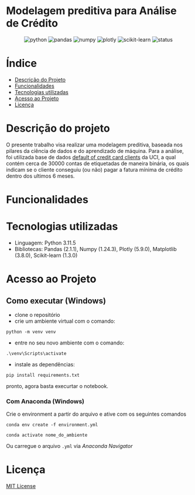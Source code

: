 # Modelagem preditiva para Análise de Crédito

<p align="center">
    <!-- Python -->
    <img alt="python" src="https://img.shields.io/badge/python-FFFFFF?style=flat&labelColor=000000&color=FFFFFF&logo=python&logoColor=1ED760&">
    <!-- Pandas -->
    <img alt="pandas" src="https://img.shields.io/badge/pandas-FFFFFF?style=flat&labelColor=000000&color=FFFFFF&logo=pandas&logoColor=1ED760&">
    <!-- Numpy -->
    <img alt="numpy" src="https://img.shields.io/badge/numpy-FFFFFF?style=flat&labelColor=000000&color=FFFFFF&logo=numpy&logoColor=1ED760&">
    <!-- Plotly -->
    <img alt="plotly" src="https://img.shields.io/badge/plotly-FFFFFF?style=flat&labelColor=000000&color=FFFFFF&logo=plotly&logoColor=1ED760&">
    <!-- Scikit-learn -->
    <img alt="scikit-learn" src="https://img.shields.io/badge/sklearn-FFFFFF?style=flat&labelColor=000000&color=FFFFFF&logo=scikitlearn&logoColor=1ED760&">
    <!-- Status -->
    <img alt="status" src="https://img.shields.io/badge/Status-Em desenvolvimento-FFFFFF?style=flat&logoColor=1ED760&labelColor=000000">
</p>



# Índice 

* [Descrição do Projeto](#descrição-do-projeto)
* [Funcionalidades](#funcionalidades)
* [Tecnologias utilizadas](#tecnologias-utilizadas)
* [Acesso ao Projeto](#acesso-ao-projeto)
* [Licença](#licença)


# Descrição do projeto

O presente trabalho visa realizar uma modelagem preditiva, baseada nos pilares
da ciência de dados e do aprendizado de máquina. Para a análise, foi utilizada
base de dados
[default of credit card clients](https://archive.ics.uci.edu/dataset/350/default+of+credit+card+clients)
da UCI, a qual contém cerca de 30000 contas de etiquetadas de maneira binária,
os quais indicam se o cliente conseguiu (ou não) pagar a fatura mínima de
crédito dentro dos ultimos 6 meses.

# Funcionalidades

# Tecnologias utilizadas
- Linguagem: Python 3.11.5
- Bibliotecas: 
Pandas (2.1.1), Numpy (1.24.3), Plotly (5.9.0), Matplotlib (3.8.0), Scikit-learn (1.3.0)

# Acesso ao Projeto

## Como executar (Windows)

- clone o repositório
- crie um ambiente virtual com o comando:
```shell
python -m venv venv
```

- entre no seu novo ambiente com o comando:
```shell
.\venv\Scripts\activate
```

- instale as dependências:
```shell
pip install requirements.txt
```

pronto, agora basta execurtar o notebook.

### Com Anaconda (Windows)

Crie o environment a partir do arquivo e ative com os seguintes comandos

```shell
conda env create -f environment.yml

conda activate nome_do_ambiente
```

Ou carregue o arquivo `.yml` via *Anaconda Navigator*

# Licença
[MIT License](https://opensource.org/license/mit/)
